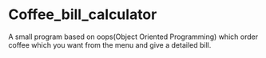 # Coffee_bill_calculator

A small program based on oops(Object Oriented Programming) which order coffee which you want from the menu and give a detailed bill.
